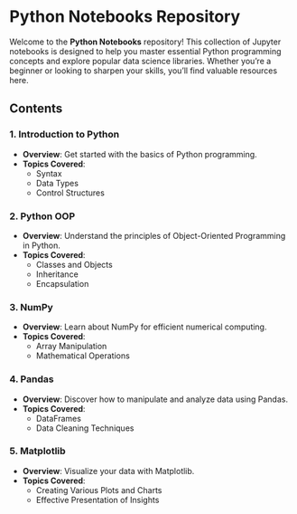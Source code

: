 # Python Notebooks Repository

Welcome to the **Python Notebooks** repository! This collection of Jupyter notebooks is designed to help you master essential Python programming concepts and explore popular data science libraries. Whether you’re a beginner or looking to sharpen your skills, you’ll find valuable resources here.

## Contents

### 1. Introduction to Python
- **Overview**: Get started with the basics of Python programming.
- **Topics Covered**: 
  - Syntax
  - Data Types
  - Control Structures

### 2. Python OOP
- **Overview**: Understand the principles of Object-Oriented Programming in Python.
- **Topics Covered**:
  - Classes and Objects
  - Inheritance
  - Encapsulation

### 3. NumPy
- **Overview**: Learn about NumPy for efficient numerical computing.
- **Topics Covered**:
  - Array Manipulation
  - Mathematical Operations

### 4. Pandas
- **Overview**: Discover how to manipulate and analyze data using Pandas.
- **Topics Covered**:
  - DataFrames
  - Data Cleaning Techniques

### 5. Matplotlib
- **Overview**: Visualize your data with Matplotlib.
- **Topics Covered**:
  - Creating Various Plots and Charts
  - Effective Presentation of Insights